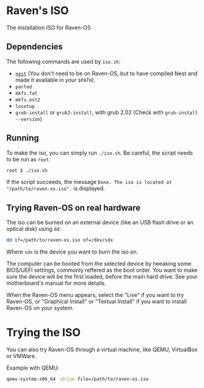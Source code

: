# Raven's ISO

The installation ISO for Raven-OS

## Dependencies

The following commands are used by `iso.sh`:
  * [`nest`](https://github.com/raven-os/nest) (You don't need to be on Raven-OS, but to have compiled Nest and made it available in your `$PATH`).
  * `parted`
  * `mkfs.fat`
  * `mkfs.ext2`
  * `losetup`
  * `grub-install` or `grub2-install`, with grub 2.02 (Check with `grub-install --version`)

## Running

To make the iso, you can simply run `./iso.sh`.
Be careful, the script needs to be run as `root`.

```bash
root $ ./iso.sh
```

If the script succeeds, the message `Done. The iso is located at "/path/to/raven-os.iso".` is displayed.


## Trying Raven-OS on real hardware

The iso can be burned on an external device (like an USB flash drive or an optical disk) using `dd`:

```bash
dd if=/path/to/raven-os.iso of=/dev/sdx
```

Where `sdx` is the device you want to burn the iso on.

The computer can be booted from the selected device by tweaking some BIOS/UEFI settings, commonly reffered as the boot order. You want to make sure the device will be the first loaded, before the main hard drive. See your motherboard's manual for more details.

When the Raven-OS menu appears, select the "Live" if you want to try Raven-OS, or "Graphical Install" or "Textual Install" if you want to install Raven-OS on your system.

# Trying the ISO

You can also try Raven-OS through a virtual machine, like QEMU, VirtualBox or VMWare.

Example with QEMU:

```bash
qemu-system-x86_64 -drive file=/path/to/raven-os.iso
```
